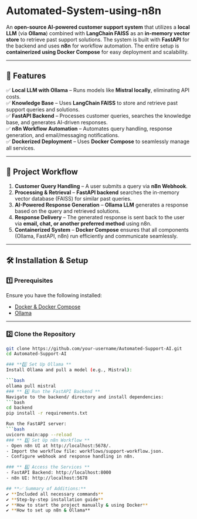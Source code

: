 # Automated-System-using-n8n

An **open-source AI-powered customer support system** that utilizes a **local LLM** (via **Ollama**) combined with **LangChain FAISS** as an **in-memory vector store** to retrieve past support solutions. The system is built with **FastAPI** for the backend and uses **n8n** for workflow automation. The entire setup is **containerized using Docker Compose** for easy deployment and scalability.  

---

## **🚀 Features**  

✅ **Local LLM with Ollama** – Runs models like **Mistral locally**, eliminating API costs.  
✅ **Knowledge Base** – Uses **LangChain FAISS** to store and retrieve past support queries and solutions.  
✅ **FastAPI Backend** – Processes customer queries, searches the knowledge base, and generates AI-driven responses.  
✅ **n8n Workflow Automation** – Automates query handling, response generation, and email/messaging notifications.  
✅ **Dockerized Deployment** – Uses **Docker Compose** to seamlessly manage all services.  

---

## **📂 Project Workflow**  

1. **Customer Query Handling** – A user submits a query via **n8n Webhook**.  
2. **Processing & Retrieval** – **FastAPI backend** searches the in-memory vector database (FAISS) for similar past queries.  
3. **AI-Powered Response Generation** – **Ollama LLM** generates a response based on the query and retrieved solutions.  
4. **Response Delivery** – The generated response is sent back to the user via **email, chat, or another preferred method** using n8n.  
5. **Containerized System** – **Docker Compose** ensures that all components (Ollama, FastAPI, n8n) run efficiently and communicate seamlessly.  

---

## **🛠️ Installation & Setup**  

### **1️⃣ Prerequisites**  

Ensure you have the following installed:  

- [Docker & Docker Compose](https://docs.docker.com/get-docker/)  
- [Ollama](https://ollama.com/)  

---

### **2️⃣ Clone the Repository**  

```bash
git clone https://github.com/your-username/Automated-Support-AI.git
cd Automated-Support-AI

### **3️⃣ Set Up Ollama **  
Install Ollama and pull a model (e.g., Mistral):  

```bash
ollama pull mistral
### ** 4️⃣ Run the FastAPI Backend **
Navigate to the backend/ directory and install dependencies:
```bash
cd backend
pip install -r requirements.txt

Run the FastAPI server:
```bash
uvicorn main:app --reload
### ** 5️⃣ Set Up n8n Workflow **
- Open n8n UI at http://localhost:5678/.
- Import the workflow file: workflows/support-workflow.json.
- Configure webhook and response handling in n8n.

### ** 6️⃣ Access the Services **
- FastAPI Backend: http://localhost:8000
- n8n UI: http://localhost:5678

## **✅ Summary of Additions:**
✔ **Included all necessary commands**  
✔ **Step-by-step installation guide**  
✔ **How to start the project manually & using Docker**  
✔ **How to set up n8n & Ollama**  
